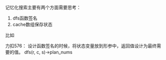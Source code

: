 <!--
 * @Email: zhiyyyu@gmail.com
 * @Author: Deng Zehui
 * @Github: nArrow4
 * @Date: 2021-10-14 18:35:56
-->
记忆化搜索主要有两个方面需要思考：
1. dfs函数签名
2. cache数组保存状态

比如

力扣576：
设计函数签名的时候，将状态变量放到形参中，返回值设计为最终需要的值。
dfs(r, c, s)->plan_nums